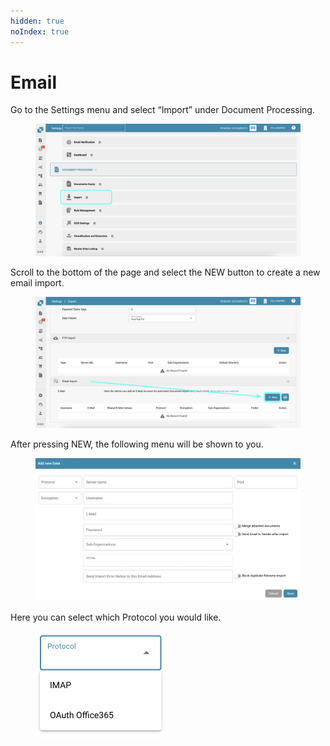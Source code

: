```yaml
---
hidden: true
noIndex: true
---
```


# Email

Go to the Settings menu and select “Import” under Document Processing.

<figure><img src="../../../../.gitbook/assets/email1.png" alt=""><figcaption></figcaption></figure>

Scroll to the bottom of the page and select the NEW button to create a new email import.

<figure><img src="../../../../.gitbook/assets/email2.png" alt=""><figcaption></figcaption></figure>

After pressing NEW, the following menu will be shown to you.

<figure><img src="../../../../.gitbook/assets/email3.png" alt=""><figcaption></figcaption></figure>

Here you can select which Protocol you would like.

<figure><img src="../../../../.gitbook/assets/email4.png" alt="" width="207"><figcaption></figcaption></figure>
